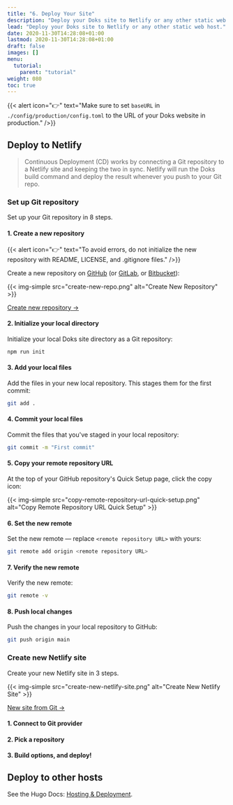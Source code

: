 ```yaml
---
title: "6. Deploy Your Site"
description: "Deploy your Doks site to Netlify or any other static web host."
lead: "Deploy your Doks site to Netlify or any other static web host."
date: 2020-11-30T14:28:08+01:00
lastmod: 2020-11-30T14:28:08+01:00
draft: false
images: []
menu:
  tutorial:
    parent: "tutorial"
weight: 080
toc: true
---
```


{{< alert icon="👉" text="Make sure to set <code>baseURL</code> in <code>./config/production/config.toml</code> to the URL of your Doks website in production." />}}

## Deploy to Netlify

> Continuous Deployment (CD) works by connecting a Git repository to a Netlify site and keeping the two in sync. Netlify will run the Doks build command and deploy the result whenever you push to your Git repo.

### Set up Git repository

Set up your Git repository in 8 steps.

#### 1. Create a new repository

{{< alert icon="👉" text="To avoid errors, do not initialize the new repository with README, LICENSE, and .gitignore files." />}}

Create a new repository on [GitHub](https://github.com/) (or [GitLab](https://gitlab.com/), or [Bitbucket](https://bitbucket.org/)):

{{< img-simple src="create-new-repo.png" alt="Create New Repository" >}}

[Create new repository →](https://github.com/new)

#### 2. Initialize your local directory

Initialize your local Doks site directory as a Git repository:

```bash
npm run init
```

#### 3. Add your local files

Add the files in your new local repository. This stages them for the first commit:

```bash
git add .
```

#### 4. Commit your local files

Commit the files that you've staged in your local repository:

```bash
git commit -m "First commit"
```

#### 5. Copy your remote repository URL

At the top of your GitHub repository's Quick Setup page, click the copy icon:

{{< img-simple src="copy-remote-repository-url-quick-setup.png" alt="Copy Remote Repository URL Quick Setup" >}}

#### 6. Set the new remote

Set the new remote — replace `<remote repository URL>` with yours:

```bash
git remote add origin <remote repository URL>
```

#### 7. Verify the new remote

Verify the new remote:

```bash
git remote -v
```

#### 8. Push local changes

Push the changes in your local repository to GitHub:

```bash
git push origin main
```

### Create new Netlify site

Create your new Netlify site in 3 steps.

{{< img-simple src="create-new-netlify-site.png" alt="Create New Netlify Site" >}}

[New site from Git →](https://app.netlify.com/start)

#### 1. Connect to Git provider

#### 2. Pick a repository

#### 3. Build options, and deploy!

## Deploy to other hosts

See the Hugo Docs: [Hosting & Deployment](https://gohugo.io/hosting-and-deployment/).
